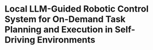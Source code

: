 # Local LLM-Guided Robotic Control System for On-Demand Task Planning and Execution in Self-Driving Environments
